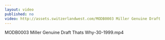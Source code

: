 ```yaml
---
layout: video
published: no
video: http://assets.switzerlandwest.com/MODB0003 Miller Genuine Draft Thats Why-30-1999.mp4
---
```

MODB0003 Miller Genuine Draft Thats Why-30-1999.mp4
